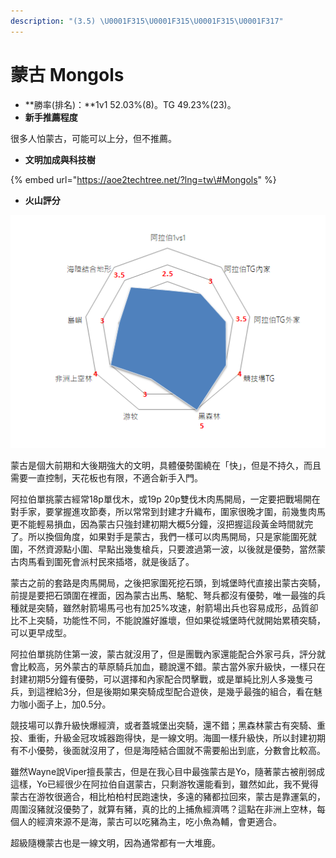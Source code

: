 ```yaml
---
description: "(3.5) \U0001F315\U0001F315\U0001F315\U0001F317"
---
```


# 蒙古 Mongols

* **勝率\(排名\)：**1v1 52.03%\(8\)。TG 49.23%\(23\)。
* **新手推薦程度**

很多人怕蒙古，可能可以上分，但不推薦。

* **文明加成與科技樹**

{% embed url="https://aoe2techtree.net/?lng=tw\#Mongols" %}

* **火山評分**

![](../.gitbook/assets/image%20%2815%29.png)

蒙古是個大前期和大後期強大的文明，具體優勢圍繞在「快」，但是不持久，而且需要一直控制，天花板也有限，不適合新手入門。

阿拉伯單挑蒙古經常18p單伐木，或19p 20p雙伐木肉馬開局，一定要把戰場開在對手家，要掌握進攻節奏，所以常常到封建才升織布，圍家很晚才圍，前幾隻肉馬更不能輕易損血，因為蒙古只強封建初期大概5分鐘，沒把握這段黃金時間就完了。所以換個角度，如果對手是蒙古，我們一樣可以肉馬開局，只是家能圍死就圍，不然資源點小圍、早點出幾隻槍兵，只要渡過第一波，以後就是優勢，當然蒙古肉馬看到圍死會派村民來插塔，就是後話了。

蒙古之前的套路是肉馬開局，之後把家圍死挖石頭，到城堡時代直接出蒙古突騎，前提是要把石頭圍在裡面，因為蒙古出馬、駱駝、弩兵都沒有優勢，唯一最強的兵種就是突騎，雖然射箭場馬弓也有加25%攻速，射箭場出兵也容易成形，品質卻比不上突騎，功能性不同，不能說誰好誰壞，但如果從城堡時代就開始累積突騎，可以更早成型。

阿拉伯單挑防住第一波，蒙古就沒用了，但是團戰內家還能配合外家弓兵，評分就會比較高，另外蒙古的草原騎兵加血，聽說還不錯。蒙古當外家升級快，一樣只在封建初期5分鐘有優勢，可以選擇和內家配合閃擊戰，或是單純比別人多幾隻弓兵，到這裡給3分，但是後期如果突騎成型配合遊俠，是幾乎最強的組合，看在魅力咖小面子上，加0.5分。

競技場可以靠升級快爆經濟，或者蓋城堡出突騎，還不錯；黑森林蒙古有突騎、重投、重衝，升級金冠攻城器跑得快，是一線文明。海圖一樣升級快，所以封建初期有不小優勢，後面就沒用了，但是海陸結合圖就不需要船出到底，分數會比較高。

雖然Wayne說Viper擅長蒙古，但是在我心目中最強蒙古是Yo，隨著蒙古被削弱成這樣，Yo已經很少在阿拉伯自選蒙古，只剩游牧還能看到，雖然如此，我不覺得蒙古在游牧很適合，相比柏柏村民跑速快，多遠的豬都拉回來，蒙古是靠運氣的，周圍沒豬就沒優勢了，就算有豬，真的比的上捕魚經濟嗎？這點在非洲上空林，每個人的經濟來源不是海，蒙古可以吃豬為主，吃小魚為輔，會更適合。

超級隨機蒙古也是一線文明，因為通常都有一大堆鹿。


